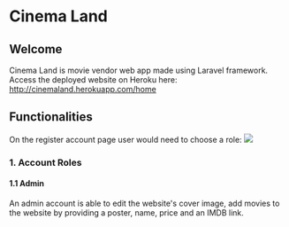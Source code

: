 # Cinema Land

## Welcome

Cinema Land is movie vendor web app made using Laravel framework. Access the deployed website on Heroku here: 
http://cinemaland.herokuapp.com/home

## Functionalities

On the register account page user would need to choose a role:
![](https://imgur.com/ocuCuj5)

### 1. Account Roles

#### 1.1 Admin
An admin account is able to edit the website's cover image, add movies to the website by providing a poster, name, price and an IMDB link.
